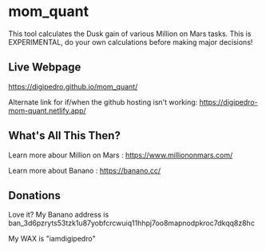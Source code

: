 # mom_quant
 
This tool calculates the Dusk gain of various Million on Mars tasks. This is EXPERIMENTAL, do your own calculations before making major decisions!

## Live Webpage

https://digipedro.github.io/mom_quant/

Alternate link for if/when the github hosting isn't working: https://digipedro-mom-quant.netlify.app/

## What's All This Then?

Learn more abour Million on Mars : https://www.milliononmars.com/

Learn more about Banano : https://banano.cc/

## Donations

Love it? My Banano address is ban_3d6pzryts53tzk1u87yobfcrcwuiq11hhpj7oo8mapnodpkroc7dkqq8z8hc

My WAX is "iamdigipedro"